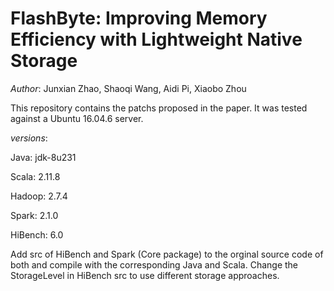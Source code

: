 # FlashByte: Improving Memory Efficiency with Lightweight Native Storage
*Author*: Junxian Zhao, Shaoqi Wang, Aidi Pi, Xiaobo Zhou

This repository contains the patchs proposed in the paper.
It was tested against a Ubuntu 16.04.6 server.

*versions*:

Java: jdk-8u231

Scala: 2.11.8

Hadoop: 2.7.4

Spark: 2.1.0

HiBench: 6.0

Add src of HiBench and Spark (Core package) to the orginal source code of both and compile with the corresponding Java and Scala.
Change the StorageLevel in HiBench src to use different storage approaches.
